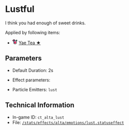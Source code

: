 # Lustful

I think you had enough of sweet drinks.

Applied by following items:

- <img src="https://raw.githubusercontent.com/Ceterai/Enternia/main/items/generic/food/tier2/ct_miko_tea.png" alt="Yae Tea ★ icon" loading="lazy" width="auto" height="16px"/> [Yae Tea ★](https://ceterai.github.io/MyEnternia/Wiki/YaeTea)

## Parameters

- Default Duration: 2s
- Effect parameters: 

- Particle Emitters: `lust`

## Technical Information

- In-game ID: `ct_alta_lust`
- File: [`/stats/effects/alta/emotions/lust.statuseffect`](https://github.com/Ceterai/Enternia/blob/main/stats/effects/alta/emotions/lust.statuseffect)
